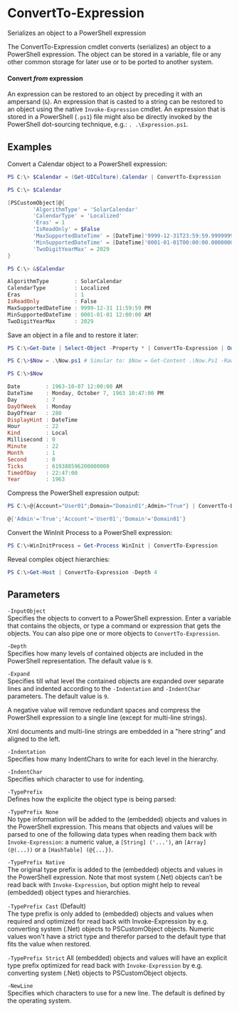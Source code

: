 # ConvertTo-Expression
Serializes an object to a PowerShell expression

The ConvertTo-Expression cmdlet converts (serializes) an object to
a PowerShell expression. The object can be stored in a variable,
file or any other common storage for later use or to be ported to
another system.

#### Convert *from* expression  
An expression can be restored to an object by preceding it with an
ampersand (`&`). An expression that is casted to a string can be
restored to an object using the native `Invoke-Expression` cmdlet.
An expression that is stored in a PowerShell (`.ps1`) file might also
be directly invoked by the PowerShell dot-sourcing technique, e.g.:
`. .\Expression.ps1`.


## Examples

Convert a Calendar object to a PowerShell expression:

```powershell
PS C:\> $Calendar = (Get-UICulture).Calendar | ConvertTo-Expression

PS C:\> $Calendar

[PSCustomObject]@{
		'AlgorithmType' = 'SolarCalendar'
		'CalendarType' = 'Localized'
		'Eras' = 1
		'IsReadOnly' = $False
		'MaxSupportedDateTime' = [DateTime]'9999-12-31T23:59:59.9999999'
		'MinSupportedDateTime' = [DateTime]'0001-01-01T00:00:00.0000000'
		'TwoDigitYearMax' = 2029
}

PS C:\> &$Calendar

AlgorithmType        : SolarCalendar
CalendarType         : Localized
Eras                 : 1
IsReadOnly           : False
MaxSupportedDateTime : 9999-12-31 11:59:59 PM
MinSupportedDateTime : 0001-01-01 12:00:00 AM
TwoDigitYearMax      : 2029
```

Save an object in a file and to restore it later:

```powershell
PS C:\>Get-Date | Select-Object -Property * | ConvertTo-Expression | Out-File .\Now.ps1

PS C:\>$Now = .\Now.ps1	# Simular to: $Now = Get-Content .\Now.Ps1 -Raw | Invoke-Expression

PS C:\>$Now

Date        : 1963-10-07 12:00:00 AM
DateTime    : Monday, October 7, 1963 10:47:00 PM
Day         : 7
DayOfWeek   : Monday
DayOfYear   : 280
DisplayHint : DateTime
Hour        : 22
Kind        : Local
Millisecond : 0
Minute      : 22
Month       : 1
Second      : 0
Ticks       : 619388596200000000
TimeOfDay   : 22:47:00
Year        : 1963
```

Compress the PowerShell expression output:

```powershell
PS C:\>@{Account="User01";Domain="Domain01";Admin="True"} | ConvertTo-Expression -Expand -1	

@{'Admin'='True';'Account'='User01';'Domain'='Domain01'}
```

Convert the WinInit Process to a PowerShell expression:

```powershell
PS C:\>WinInitProcess = Get-Process WinInit | ConvertTo-Expression
```
Reveal complex object hierarchies:

```powershell
PS C:\>Get-Host | ConvertTo-Expression -Depth 4
```

## Parameters 

`-InputObject`  
Specifies the objects to convert to a PowerShell expression. Enter
a variable that contains the objects, or type a command or
expression that gets the objects. You can also pipe one or more
objects to `ConvertTo-Expression`.

`-Depth`  
Specifies how many levels of contained objects are included in the 
PowerShell representation. The default value is `9`.

`-Expand`  
Specifies till what level the contained objects are expanded over
separate lines and indented according to the `-Indentation` and 
`-IndentChar` parameters. The default value is `9`.

A negative value will remove redundant spaces and compress the
PowerShell expression to a single line (except for multi-line
strings).

Xml documents and multi-line strings are embedded in a
"here string" and aligned to the left.

`-Indentation`  
Specifies how many IndentChars to write for each level in the hierarchy.

`-IndentChar`  
Specifies which character to use for indenting.

`-TypePrefix`  
Defines how the explicite the object type is being parsed:

`-TypePrefix None`  
No type information will be added to the (embedded) objects and
values in the PowerShell expression. This means that objects
and values will be parsed to one of the following data types
when reading them back with `Invoke-Expression`: a numeric value,
a `[String] ('...')`, an `[Array] (@(...))` or a
`[HashTable] (@{...})`.

`-TypePrefix Native`  
The original type prefix is added to the (embedded) objects and
values in the PowerShell expression. Note that most system
(.Net) objects can’t be read back with `Invoke-Expression`, but
option might help to reveal (embedded) object types and
hierarchies.

`-TypePrefix Cast` (Default)  
The type prefix is only added to (embedded) objects and values
when required and optimized for read back with
Invoke-Expression by e.g. converting system (.Net) objects to
PSCustomObject objects. Numeric values won't have a strict
type and therefor parsed to the default type that fits the
value when restored.

`-TypePrefix Strict`
All (embedded) objects and values will have an explicit type
prefix optimized for read back with `Invoke-Expression` by e.g.
converting system (.Net) objects to PSCustomObject objects.

`-NewLine`  
Specifies which characters to use for a new line. The default is defined by
the operating system.
